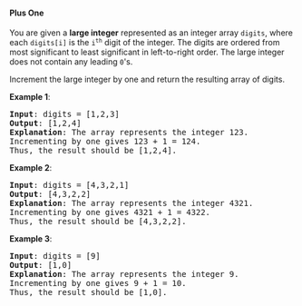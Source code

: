 #### Plus One

You are given a **large integer** represented as an integer array `digits`,
where each `digits[i]` is the <code>i<sup>th</sup></code> digit of the integer.
The digits are ordered from most significant to least significant in
left-to-right order. The large integer does not contain any leading `0`'s.

Increment the large integer by one and return the resulting array of digits.

**Example 1**:

<pre><b>Input</b>: digits = [1,2,3]
<b>Output</b>: [1,2,4]
<b>Explanation</b>: The array represents the integer 123.
Incrementing by one gives 123 + 1 = 124.
Thus, the result should be [1,2,4].
</pre>

**Example 2**:

<pre><b>Input</b>: digits = [4,3,2,1]
<b>Output</b>: [4,3,2,2]
<b>Explanation</b>: The array represents the integer 4321.
Incrementing by one gives 4321 + 1 = 4322.
Thus, the result should be [4,3,2,2].
</pre>

**Example 3**:

<pre><b>Input</b>: digits = [9]
<b>Output</b>: [1,0]
<b>Explanation</b>: The array represents the integer 9.
Incrementing by one gives 9 + 1 = 10.
Thus, the result should be [1,0].
</pre?

**Constraints**:

- `1 <= digits.length <= 100`
- `0 <= digits[i] <= 9`
- `digits` does not contain any leading `0`'s.
